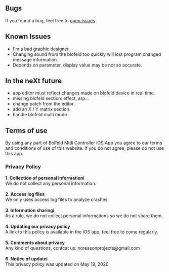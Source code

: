 <h2>Bugs</h2>
<p>
If you found a bug, feel free to <a href="https://github.com/noreasonprojects/BlofeldMidiController/issues">open issues</a>
</p>

<h2>Known Issues</h2>
<ul>
	<li>I'm a bad graphic designer.</li>
	<li>Changing sound from the blofeld too quickly will lost program changed message information.</li>
	<li>Depends on parameter, display value may be not so accurate.</li>
</ul>

<h2>In the neXt future</h2>
<ul>
	<li>app editor must reflect changes made on blofeld device in real time.</li>
    <li>missing blofeld section: effect, arp...</li>
    <li>change patch from the editor.</li>
    <li>add an X / Y matrix section.</li>
    <li>handle blofeld multi mode.</li>
</ul>

<h2>Terms of use</h2>
<p>
By using any part of Bolfeld Midi Controller iOS App you agree to our terms and conditions of use of this website. If you do not agree, please do not use this app.<p/>

<h3>Privacy Policy</h3>
<b>1. Collection of personal informationi</b><br/>
We do not collect any personal information.<br/><br/>
<b>2. Access log files</b><br/>
We only uses access log files to analyze crashes.<br/><br/>
<b>3. Information sharingi</b><br/>
As a rule, we do not collect personal informations so we do not share them.<br/><br/>
<b>4. Updating our privacy policy</b><br/>
A link to this policy is available in the iOS app, feel free to come regularly.<br/><br/>
<b>5. Comments about privacy</b><br/>
Any kind of questions, contcat us: noreasonprojects@gmail.com<br/><br/>
<b>6. Notice of updatei</b><br/>
This privacy policy was updated on May 19, 2020.
